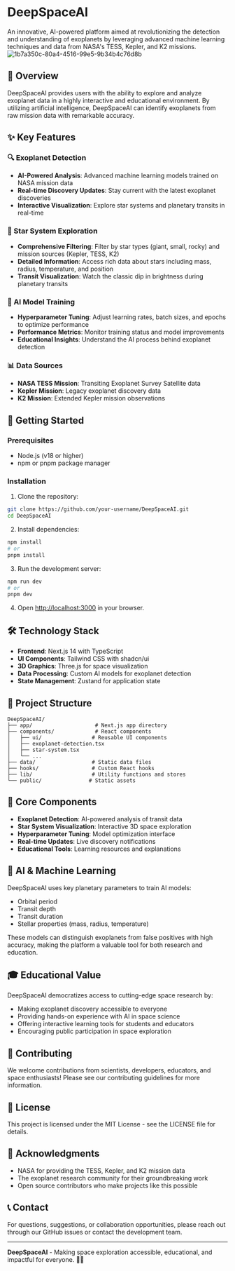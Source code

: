 # DeepSpaceAI

An innovative, AI-powered platform aimed at revolutionizing the detection and understanding of exoplanets by leveraging advanced machine learning techniques and data from NASA's TESS, Kepler, and K2 missions.
![1b7a350c-80a4-4516-99e5-9b34b4c76d8b](https://github.com/user-attachments/assets/a348c201-7124-4df8-9fd6-9a6f8a677b56)


## 🌌 Overview

DeepSpaceAI provides users with the ability to explore and analyze exoplanet data in a highly interactive and educational environment. By utilizing artificial intelligence, DeepSpaceAI can identify exoplanets from raw mission data with remarkable accuracy.

## ✨ Key Features

### 🔍 Exoplanet Detection
- **AI-Powered Analysis**: Advanced machine learning models trained on NASA mission data
- **Real-time Discovery Updates**: Stay current with the latest exoplanet discoveries
- **Interactive Visualization**: Explore star systems and planetary transits in real-time

### 🌟 Star System Exploration
- **Comprehensive Filtering**: Filter by star types (giant, small, rocky) and mission sources (Kepler, TESS, K2)
- **Detailed Information**: Access rich data about stars including mass, radius, temperature, and position
- **Transit Visualization**: Watch the classic dip in brightness during planetary transits

### 🤖 AI Model Training
- **Hyperparameter Tuning**: Adjust learning rates, batch sizes, and epochs to optimize performance
- **Performance Metrics**: Monitor training status and model improvements
- **Educational Insights**: Understand the AI process behind exoplanet detection

### 📊 Data Sources
- **NASA TESS Mission**: Transiting Exoplanet Survey Satellite data
- **Kepler Mission**: Legacy exoplanet discovery data
- **K2 Mission**: Extended Kepler mission observations

## 🚀 Getting Started

### Prerequisites
- Node.js (v18 or higher)
- npm or pnpm package manager

### Installation

1. Clone the repository:
```bash
git clone https://github.com/your-username/DeepSpaceAI.git
cd DeepSpaceAI
```

2. Install dependencies:
```bash
npm install
# or
pnpm install
```

3. Run the development server:
```bash
npm run dev
# or
pnpm dev
```

4. Open [http://localhost:3000](http://localhost:3000) in your browser.

## 🛠️ Technology Stack

- **Frontend**: Next.js 14 with TypeScript
- **UI Components**: Tailwind CSS with shadcn/ui
- **3D Graphics**: Three.js for space visualization
- **Data Processing**: Custom AI models for exoplanet detection
- **State Management**: Zustand for application state

## 📁 Project Structure

```
DeepSpaceAI/
├── app/                    # Next.js app directory
├── components/             # React components
│   ├── ui/                # Reusable UI components
│   ├── exoplanet-detection.tsx
│   ├── star-system.tsx
│   └── ...
├── data/                  # Static data files
├── hooks/                 # Custom React hooks
├── lib/                   # Utility functions and stores
└── public/               # Static assets
```

## 🎯 Core Components

- **Exoplanet Detection**: AI-powered analysis of transit data
- **Star System Visualization**: Interactive 3D space exploration
- **Hyperparameter Tuning**: Model optimization interface
- **Real-time Updates**: Live discovery notifications
- **Educational Tools**: Learning resources and explanations

## 🧠 AI & Machine Learning

DeepSpaceAI uses key planetary parameters to train AI models:
- Orbital period
- Transit depth
- Transit duration
- Stellar properties (mass, radius, temperature)

These models can distinguish exoplanets from false positives with high accuracy, making the platform a valuable tool for both research and education.

## 🎓 Educational Value

DeepSpaceAI democratizes access to cutting-edge space research by:
- Making exoplanet discovery accessible to everyone
- Providing hands-on experience with AI in space science
- Offering interactive learning tools for students and educators
- Encouraging public participation in space exploration

## 🤝 Contributing

We welcome contributions from scientists, developers, educators, and space enthusiasts! Please see our contributing guidelines for more information.

## 📄 License

This project is licensed under the MIT License - see the LICENSE file for details.

## 🙏 Acknowledgments

- NASA for providing the TESS, Kepler, and K2 mission data
- The exoplanet research community for their groundbreaking work
- Open source contributors who make projects like this possible

## 📞 Contact

For questions, suggestions, or collaboration opportunities, please reach out through our GitHub issues or contact the development team.

---

**DeepSpaceAI** - Making space exploration accessible, educational, and impactful for everyone. 🌌✨
